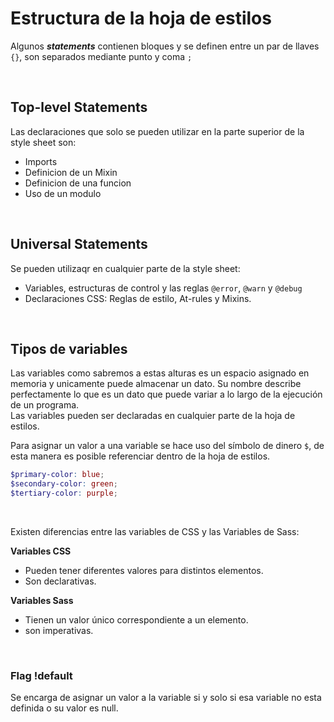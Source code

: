 # Estructura de la hoja de estilos

Algunos ***statements*** contienen bloques y se definen entre un par de llaves `{}`, son separados mediante punto y coma `;`

<br>

## Top-level Statements
Las declaraciones que solo se pueden utilizar en la parte superior de la style sheet son:

- Imports
- Definicion de un Mixin
- Definicion de una funcion
- Uso de un modulo

<br>

## Universal Statements
Se pueden utilizaqr en cualquier parte de la style sheet:

- Variables, estructuras de control y las reglas `@error`, `@warn` y `@debug`
- Declaraciones CSS: Reglas de estilo, At-rules y Mixins.

<br>

## Tipos de variables
Las variables como sabremos a estas alturas es un espacio asignado en memoria y unicamente puede almacenar un dato. Su nombre describe perfectamente lo que es un dato que puede variar a lo largo de la ejecución de un programa.  
Las variables pueden ser declaradas en cualquier parte de la hoja de estilos.

Para asignar un valor a una variable se hace uso del símbolo de dinero `$`,  de esta manera es posible referenciar dentro de la hoja de estilos.

```scss
$primary-color: blue;
$secondary-color: green;
$tertiary-color: purple;
```

<br>

Existen diferencias entre las variables de CSS y las Variables de Sass:

**Variables CSS**
- Pueden tener diferentes valores para distintos elementos.
- Son declarativas.

**Variables Sass**
- Tienen un valor único correspondiente a un elemento.
- son imperativas.

<br>

### Flag !default
Se encarga de asignar un valor a la variable si y solo si esa variable no esta definida o su valor es null.

